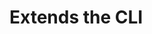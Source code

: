 <!--
/**
 * @name            Extend the CLI
 * @namespace       doc.cli
 * @type            Markdown
 * @platform        md
 * @status          stable
 * @menu            Documentation / CLI           /doc/cli/extends
 *
 * @since           2.0.0
 * @author    Olivier Bossel <olivier.bossel@gmail.com> (https://olivierbossel.com)
 */
-->

<!-- image -->

<!-- header -->
##### 



# Extends the CLI


